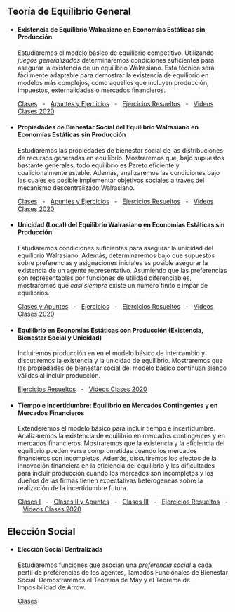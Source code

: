 ##  Teoría de Equilibrio General
- #### Existencia de Equilibrio Walrasiano en Economías Estáticas sin Producción
   Estudiaremos el modelo básico de equilibrio competitivo. Utilizando _juegos generalizados_ determinaremos condiciones suficientes para asegurar la existencia de un equilibrio Walrasiano. Esta técnica será fácilmente adaptable para demostrar la existencia de equilibrio en modelos más complejos, como aquellos que incluyen producción, impuestos, externalidades o mercados financieros. 
    
    [Clases](https://github.com/jptorres-martinez/jptorres-martinez.github.io/files/6687601/Micro.II.Economias.de.Intercambio.-.Equilibrio.y.Bienestar.Social.pdf)&nbsp;&nbsp;&nbsp;-&nbsp;&nbsp;&nbsp;[Apuntes y Ejercicios](https://github.com/jptorres-martinez/jptorres-martinez.github.io/files/6683346/Elementos.de.Economia.Matematica.Juan.Pablo.Torres-Martinez.pdf)&nbsp;&nbsp;&nbsp;-&nbsp;&nbsp;&nbsp;[Ejercicios Resueltos](https://github.com/jptorres-martinez/jptorres-martinez.github.io/files/6683383/Ejercicios.Resueltos.Equilibrio.general.pdf)&nbsp;&nbsp;&nbsp;-&nbsp;&nbsp;&nbsp;[Videos Clases 2020](https://github.com/jptorres-martinez/jptorres-martinez.github.io/files/6687942/Teoria.de.Equilibrio.General.-.Clases.2020.pdf) 



 - #### Propiedades de Bienestar Social del Equilibrio Walrasiano en Economías Estáticas sin Producción

   Estudiaremos las propiedades de bienestar social de las distribuciones de recursos generadas en equilibrio. Mostraremos que, bajo supuestos bastante generales, todo equilibrio es Pareto eficiente y coalicionalmente estable. Además, analizaremos las condiciones bajo las cuales es posible implementar objetivos sociales a través del mecanismo descentralizado Walrasiano.

    [Clases](https://github.com/jptorres-martinez/jptorres-martinez.github.io/files/6687601/Micro.II.Economias.de.Intercambio.-.Equilibrio.y.Bienestar.Social.pdf)&nbsp;&nbsp;&nbsp;-&nbsp;&nbsp;&nbsp;[Apuntes y Ejercicios](https://github.com/jptorres-martinez/jptorres-martinez.github.io/files/6683346/Elementos.de.Economia.Matematica.Juan.Pablo.Torres-Martinez.pdf)&nbsp;&nbsp;&nbsp;-&nbsp;&nbsp;&nbsp;[Ejercicios Resueltos](https://github.com/jptorres-martinez/jptorres-martinez.github.io/files/6683383/Ejercicios.Resueltos.Equilibrio.general.pdf)&nbsp;&nbsp;&nbsp;-&nbsp;&nbsp;&nbsp;[Videos Clases 2020](https://github.com/jptorres-martinez/jptorres-martinez.github.io/files/6687942/Teoria.de.Equilibrio.General.-.Clases.2020.pdf)

 - #### Unicidad (Local) del Equilibrio Walrasiano en Economías Estáticas sin Producción

   Estudiaremos condiciones suficientes para asegurar la unicidad del equilibrio Walrasiano. Además, determinaremos bajo que supuestos sobre preferencias y asignaciones iniciales es posible asegurar la existencia de un agente representativo. Asumiendo que las preferencias son representables por funciones de utilidad diferenciables, mostraremos que _casi siempre_ existe un número finito e impar de equilibrios. 

   [Clases y Apuntes](https://github.com/jptorres-martinez/jptorres-martinez.github.io/files/6683965/Unicidad.de.Equilibrio.pdf)&nbsp;&nbsp;&nbsp;-&nbsp;&nbsp;&nbsp;[Ejercicios](https://github.com/jptorres-martinez/jptorres-martinez.github.io/files/6683982/Unicidad.local.pdf)&nbsp;&nbsp;&nbsp;-&nbsp;&nbsp;&nbsp;[Ejercicios Resueltos](https://github.com/jptorres-martinez/jptorres-martinez.github.io/files/6683383/Ejercicios.Resueltos.Equilibrio.general.pdf)&nbsp;&nbsp;&nbsp;-&nbsp;&nbsp;&nbsp;[Videos Clases 2020](https://github.com/jptorres-martinez/jptorres-martinez.github.io/files/6687942/Teoria.de.Equilibrio.General.-.Clases.2020.pdf)

  - #### Equilibrio en Economías Estáticas con Producción (Existencia, Bienestar Social y Unicidad)
    Incluiremos producción en en el modelo básico de intercambio y discutiremos la existencia y la unicidad de equilibrio. Mostraremos que las propiedades de bienestar social del modelo básico continuan siendo válidas al incluir producción.
    
    [Ejercicios Resueltos](https://github.com/jptorres-martinez/jptorres-martinez.github.io/files/6683383/Ejercicios.Resueltos.Equilibrio.general.pdf)&nbsp;&nbsp;&nbsp;-&nbsp;&nbsp;&nbsp;[Videos Clases 2020](https://github.com/jptorres-martinez/jptorres-martinez.github.io/files/6687942/Teoria.de.Equilibrio.General.-.Clases.2020.pdf)
    
  - #### Tiempo e Incertidumbre: Equilibrio en Mercados Contingentes y en Mercados Financieros
    Extenderemos el modelo básico para incluir tiempo e incertidumbre. Analizaremos la existencia de equilibrio en mercados contingentes y en mercados financieros. Mostraremos que la existencia y la eficiencia del equilibrio pueden verse comprometidas cuando los mercados financieros son incompletos. Además, discutiremos los efectos de la innovación financiera en la eficiencia del equilibrio y las dificultades para incluir producción cuando los mercados son incompletos y los dueños de las firmas tienen expectativas heterogeneas sobre la realización de la incertidumbre futura. 
    
    [Clases I](https://github.com/jptorres-martinez/jptorres-martinez.github.io/files/6684324/Intro.GEI.pdf)&nbsp;&nbsp;&nbsp;-&nbsp;&nbsp;&nbsp;[Clases II y Apuntes](https://github.com/jptorres-martinez/jptorres-martinez.github.io/files/6684328/Mercados.Incompletos.pdf)&nbsp;&nbsp;&nbsp;-&nbsp;&nbsp;&nbsp;[Clases III](https://github.com/jptorres-martinez/jptorres-martinez.github.io/files/6684334/Micro.II.Imperfecciones.GEI.pdf)&nbsp;&nbsp;&nbsp;-&nbsp;&nbsp;&nbsp;[Ejercicios Resueltos](https://github.com/jptorres-martinez/jptorres-martinez.github.io/files/6683383/Ejercicios.Resueltos.Equilibrio.general.pdf)&nbsp;&nbsp;&nbsp;-&nbsp;&nbsp;&nbsp;[Videos Clases 2020](https://github.com/jptorres-martinez/jptorres-martinez.github.io/files/6687942/Teoria.de.Equilibrio.General.-.Clases.2020.pdf)
    
    
##  Elección Social

- #### Elección Social Centralizada
   Estudiaremos funciones que asocian una _preferencia social_ a cada perfil de preferencias de los agentes, llamados Funcionales de Bienestar Social. Demostraremos el Teorema de May y el Teorema de Imposibilidad de Arrow. 
   
   [Clases](https://github.com/jptorres-martinez/jptorres-martinez.github.io/files/6688983/Micro.I.Arrow.%2B.Gibbard-Satterthwaite.pdf)

   
   



    
















